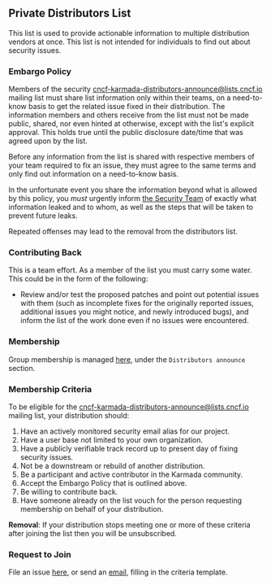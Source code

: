 ## Private Distributors List

This list is used to provide actionable information to multiple distribution vendors at once. This list is not intended for individuals to find out about security issues.

### Embargo Policy

Members of the security [cncf-karmada-distributors-announce@lists.cncf.io](mailto:cncf-karmada-distributors-announce@lists.cncf.io) mailing list must share list information only within their teams, on a need-to-know basis to get the related issue fixed in their distribution. The information members and others receive from the list must not be made public, shared, nor even hinted at otherwise, except with the list's explicit approval. This holds true until the public disclosure date/time that was agreed upon by the list.

Before any information from the list is shared with respective members of your team required to fix an issue, they must agree to the same terms and only find out information on a need-to-know basis.

In the unfortunate event you share the information beyond what is allowed by this policy, you *must* urgently inform [the Security Team](mailto:cncf-karmada-security@lists.cncf.io) of exactly what information leaked and to whom, as well as the steps that will be taken to prevent future leaks.

Repeated offenses may lead to the removal from the distributors list.

### Contributing Back

This is a team effort. As a member of the list you must carry some water. This
could be in the form of the following:

- Review and/or test the proposed patches and point out potential issues with
  them (such as incomplete fixes for the originally reported issues, additional
  issues you might notice, and newly introduced bugs), and inform the list of the
  work done even if no issues were encountered.

### Membership

Group membership is managed [here](security-groups.md), under the `Distributors announce` section.

### Membership Criteria

To be eligible for the [cncf-karmada-distributors-announce@lists.cncf.io](mailto:cncf-karmada-distributors-announce@lists.cncf.io) mailing list, your distribution should:

1. Have an actively monitored security email alias for our project.
2. Have a user base not limited to your own organization.
3. Have a publicly verifiable track record up to present day of fixing security issues.
4. Not be a downstream or rebuild of another distribution.
5. Be a participant and active contributor in the Karmada community.
6. Accept the Embargo Policy that is outlined above.
7. Be willing to contribute back.
8. Have someone already on the list vouch for the person requesting membership on behalf of your distribution.

**Removal**: If your distribution stops meeting one or more of these criteria after joining the list then you will be unsubscribed.

### Request to Join

File an issue [here](https://github.com/karmada-io/community/issues/new?template=distributors-application.md), or send an [email](comms-templates/join-announcement-email-list.md), filling in the criteria template.
